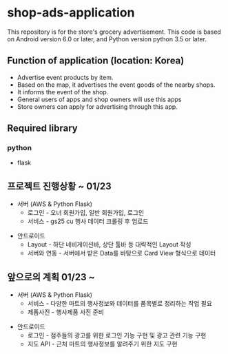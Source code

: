 # shop-ads-application
 This repository is for the store's grocery advertisement. 
 This code is based on Android version 6.0 or later, and Python version python 3.5 or later.
 
## Function of application (location: Korea)
 - Advertise event products by item.
 - Based on the map, it advertises the event goods of the nearby shops.
 - It informs the event of the shop.
 - General users of apps and shop owners will use this apps
 - Store owners can apply for advertising through this app.
 

## Required library
### python
 - flask
 
## 프로젝트 진행상황 ~ 01/23
* 서버 (AWS & Python Flask)
  * 로그인 - 오너 회원가입, 일반 회원가입, 로그인
  * 서비스 - gs25 cu 행사 데이터 크롤링 후 업로드<p>
* 안드로이드
  * Layout - 하단 네비게이션바, 상단 툴바 등 대략적인 Layout 작성
  * 서버와 연동 - 서버에서 받은 Data를 바탕으로 Card View 형식으로 데이터 
 
## 앞으로의 계획 01/23 ~ 
* 서버 (AWS & Python Flask)
  * 서비스 - 다양한 마트의 행사정보와 데이터를 품목별로 정리하는 작업 필요
  * 제품사진 - 행사제품 사진 준비<p>
* 안드로이드
  * 로그인 - 점주들의 광고를 위한 로그인 기능 구현 및 광고 관련 기능 구현
  * 지도 API - 근처 마트의 행사정보를 알려주기 위한 지도 구현
